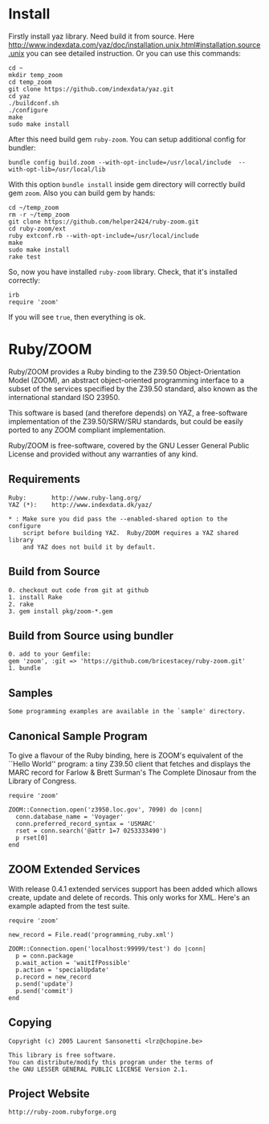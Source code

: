 Install
=======
Firstly install yaz library. Need build it from source. Here http://www.indexdata.com/yaz/doc/installation.unix.html#installation.source.unix
you can see detailed instruction. Or you can use this commands:

```
cd ~
mkdir temp_zoom
cd temp_zoom
git clone https://github.com/indexdata/yaz.git
cd yaz
./buildconf.sh
./configure
make
sudo make install

```

After this need build gem `ruby-zoom`. You can setup additional config for bundler:
```
bundle config build.zoom --with-opt-include=/usr/local/include  --with-opt-lib=/usr/local/lib
```
With this option `bundle install` inside gem directory will correctly build gem `zoom`. 
Also you can build gem by hands:
```
cd ~/temp_zoom
rm -r ~/temp_zoom
git clone https://github.com/helper2424/ruby-zoom.git
cd ruby-zoom/ext
ruby extconf.rb --with-opt-include=/usr/local/include
make
sudo make install
rake test
```

So, now you have installed `ruby-zoom` library. Check, that it's installed correctly:
```
irb
require 'zoom'
```

If you will see `true`, then everything is ok.

Ruby/ZOOM
=========

Ruby/ZOOM provides a Ruby binding to the Z39.50 Object-Orientation Model 
(ZOOM), an abstract object-oriented programming interface to a subset of the 
services specified by the Z39.50 standard, also known as the international 
standard ISO 23950.

This software is based (and therefore depends) on YAZ, a free-software 
implementation of the Z39.50/SRW/SRU standards, but could be easily ported to 
any ZOOM compliant implementation.

Ruby/ZOOM is free-software, covered by the GNU Lesser General Public License 
and provided without any warranties of any kind.

Requirements
------------

    Ruby:       http://www.ruby-lang.org/
    YAZ (*):    http://www.indexdata.dk/yaz/ 

    * : Make sure you did pass the --enabled-shared option to the configure
        script before building YAZ.  Ruby/ZOOM requires a YAZ shared library 
        and YAZ does not build it by default. 

Build from Source
-------

    0. checkout out code from git at github
    1. install Rake
    2. rake 
    3. gem install pkg/zoom-*.gem

Build from Source using bundler
-----------------

    0. add to your Gemfile:
    gem 'zoom', :git => 'https://github.com/bricestacey/ruby-zoom.git'
    1. bundle

Samples
-------

    Some programming examples are available in the `sample' directory. 

Canonical Sample Program
------------------------

  To give a flavour of the Ruby binding, here is ZOOM's equivalent of the
  ``Hello World'' program: a tiny Z39.50 client that fetches and displays
  the MARC record for Farlow & Brett Surman's The Complete Dinosaur from
  the Library of Congress.


    require 'zoom'

    ZOOM::Connection.open('z3950.loc.gov', 7090) do |conn|
      conn.database_name = 'Voyager'
      conn.preferred_record_syntax = 'USMARC'
      rset = conn.search('@attr 1=7 0253333490')
      p rset[0]
    end

ZOOM Extended Services
----------------------

  With release 0.4.1 extended services support has been added which allows
  create, update and delete of records. This only works for XML.
  Here's an example adapted from the test suite. 

    require 'zoom'

    new_record = File.read('programming_ruby.xml')

    ZOOM::Connection.open('localhost:99999/test') do |conn|
      p = conn.package
      p.wait_action = 'waitIfPossible'
      p.action = 'specialUpdate'
      p.record = new_record
      p.send('update')
      p.send('commit')     
    end


Copying
-------

    Copyright (c) 2005 Laurent Sansonetti <lrz@chopine.be>
      
    This library is free software.
    You can distribute/modify this program under the terms of
    the GNU LESSER GENERAL PUBLIC LICENSE Version 2.1.

Project Website
---------------

    http://ruby-zoom.rubyforge.org
